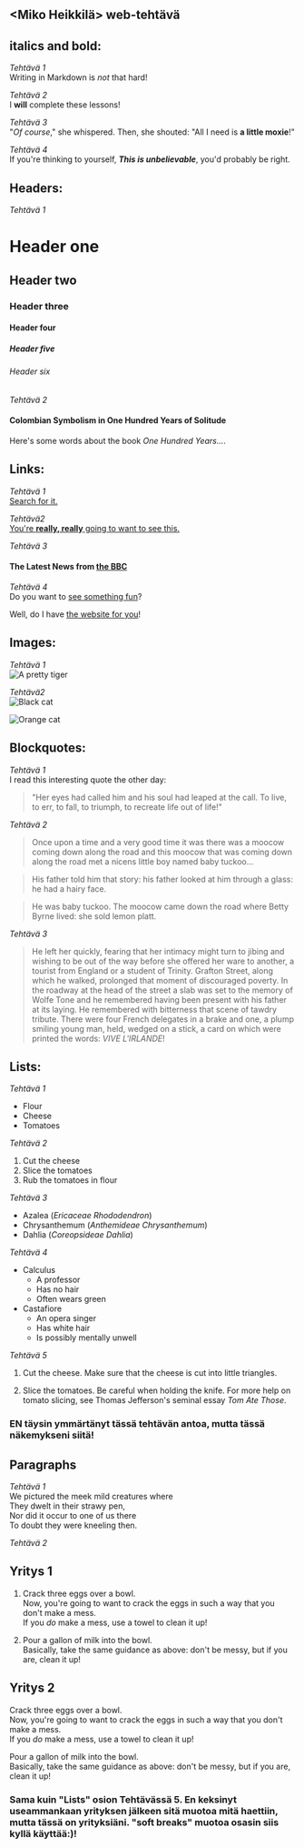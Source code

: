 ## <Miko Heikkilä> web-tehtävä

## **italics and bold:**
_Tehtävä 1_  
Writing in Markdown is _not_ that hard!

_Tehtävä 2_  
I **will** complete these lessons!

_Tehtävä 3_  
"_Of course_," she whispered. Then, she shouted: "All I need is **a little moxie**!"

_Tehtävä 4_  
If you're thinking to yourself, **_This is unbelievable_**, you'd probably be right.

## **Headers:**

_Tehtävä 1_
# Header one
## Header two
### Header three
#### Header four
##### Header five
###### Header six

_Tehtävä 2_
#### Colombian Symbolism in One Hundred Years of Solitude

Here's some words about the book _One Hundred Years..._.

## **Links:**

_Tehtävä 1_  
[Search for it.](www.google.com)

_Tehtävä2_  
[You're **really, really** going to want to see this.](www.dailykitten.com)

_Tehtävä 3_  
#### The Latest News from [the BBC](www.bbc.com/news)

_Tehtävä 4_  
Do you want to [see something fun][a fun place]?

Well, do I have [the website for you][another fun place]!

[a fun place]: http://www.zombo.com
[another fun place]: http://www.stumbleupon.com

## **Images:**

_Tehtävä 1_  
![A pretty tiger](https://upload.wikimedia.org/wikipedia/commons/5/56/Tiger.50.jpg)

_Tehtävä2_  
![Black cat][Black]

![Orange cat][Orange]

[Black]: https://upload.wikimedia.org/wikipedia/commons/a/a3/81_INF_DIV_SSI.jpg
[Orange]: http://icons.iconarchive.com/icons/google/noto-emoji-animals-nature/256/22221-cat-icon.png

## **Blockquotes:**

_Tehtävä 1_  
I read this interesting quote the other day:

>"Her eyes had called him and his soul had leaped at the call. To live, to err, to fall, to triumph, to recreate life out of life!"

_Tehtävä 2_  
>Once upon a time and a very good time it was there was a moocow coming down along the road and this moocow that was coming down along the road met a nicens little boy named baby tuckoo...

>His father told him that story: his father looked at him through a glass: he had a hairy face.

>He was baby tuckoo. The moocow came down the road where Betty Byrne lived: she sold lemon platt.

_Tehtävä 3_  
>He left her quickly, fearing that her intimacy might turn to jibing and wishing to be out of the way before she offered her ware to another, a tourist from England or a student of Trinity. Grafton Street, along which he walked, prolonged that moment of discouraged poverty. In the roadway at the head of the street a slab was set to the memory of Wolfe Tone and he remembered having been present with his father at its laying. He remembered with bitterness that scene of tawdry tribute. There were four French delegates in a brake and one, a plump smiling young man, held, wedged on a stick, a card on which were printed the words: _VIVE L'IRLANDE_!

## **Lists:**
_Tehtävä 1_   
* Flour
* Cheese
* Tomatoes

_Tehtävä 2_  
1. Cut the cheese
2. Slice the tomatoes
3. Rub the tomatoes in flour

_Tehtävä 3_  
* Azalea (_Ericaceae Rhododendron_)
* Chrysanthemum (_Anthemideae Chrysanthemum_)
* Dahlia (_Coreopsideae Dahlia_)

_Tehtävä 4_  
* Calculus
  * A professor
  * Has no hair
  * Often wears green
* Castafiore
  * An opera singer
  * Has white hair
   * Is possibly mentally unwell

_Tehtävä 5_  
1. Cut the cheese.
  Make sure that the cheese is cut into little triangles.

2. Slice the tomatoes.
  Be careful when holding the knife.
  For more help on tomato slicing, see Thomas Jefferson's      seminal essay _Tom Ate Those_.  
  
### **EN täysin ymmärtänyt tässä tehtävän antoa, mutta tässä näkemykseni siitä!**  

## **Paragraphs**

_Tehtävä 1_  
We pictured the meek mild creatures where   
They dwelt in their strawy pen,    
Nor did it occur to one of us there   
To doubt they were kneeling then. 

_Tehtävä 2_
## Yritys 1
1. Crack three eggs over a bowl.    
 Now, you're going to want to crack the eggs in such a way   that you don't make a mess.    
 If you _do_ make a mess, use a towel to clean it up!    

2. Pour a gallon of milk into the bowl.    
 Basically, take the same guidance as above: don't be messy, but if you are, clean it up!   

## Yritys 2
  Crack three eggs over a bowl.       
 Now, you're going to want to crack the eggs in such a way    that you don't make a mess.    
 If you _do_ make a mess, use a towel to clean it up!    


Pour a gallon of milk into the bowl.  
Basically, take the same guidance as above: don't be messy, but if you are, clean it up!
  
### **Sama kuin "Lists" osion Tehtävässä 5. En keksinyt useammankaan yrityksen jälkeen sitä muotoa mitä haettiin, mutta tässä on yrityksiäni. "soft breaks" muotoa osasin siis kyllä käyttää:)!** 
 
